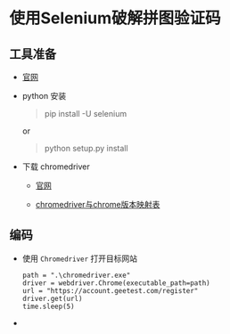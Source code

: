 # 使用Selenium破解拼图验证码

## 工具准备

- [官网](http://www.seleniumhq.org/)

- python 安装

  > pip install -U selenium

  or

  > python setup.py install

- 下载 chromedriver

  - [官网](http://chromedriver.storage.googleapis.com/index.html)

  - [chromedriver与chrome版本映射表](http://blog.csdn.net/huilan_same/article/details/51896672)

## 编码

- 使用 `Chromedriver` 打开目标网站

  ```
  path = ".\chromedriver.exe"
  driver = webdriver.Chrome(executable_path=path)
  url = "https://account.geetest.com/register"
  driver.get(url)
  time.sleep(5)
  ```
- 